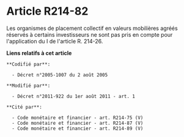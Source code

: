 # Article R214-82

Les organismes de placement collectif en valeurs mobilières agréés réservés à certains investisseurs ne sont pas pris en
compte pour l'application du I de l'article R. 214-26.

**Liens relatifs à cet article**

	**Codifié par**:

	  - Décret n°2005-1007 du 2 août 2005

	**Modifié par**:

	  - Décret n°2011-922 du 1er août 2011 - art. 1

	**Cité par**:

	  - Code monétaire et financier - art. R214-75 (V)
	  - Code monétaire et financier - art. R214-87 (V)
	  - Code monétaire et financier - art. R214-89 (V)
